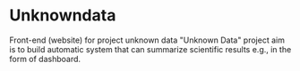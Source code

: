 # Unknowndata
Front-end (website) for project unknown data
"Unknown Data" project aim is to build automatic system that can summarize scientific results e.g., in the form of dashboard.
